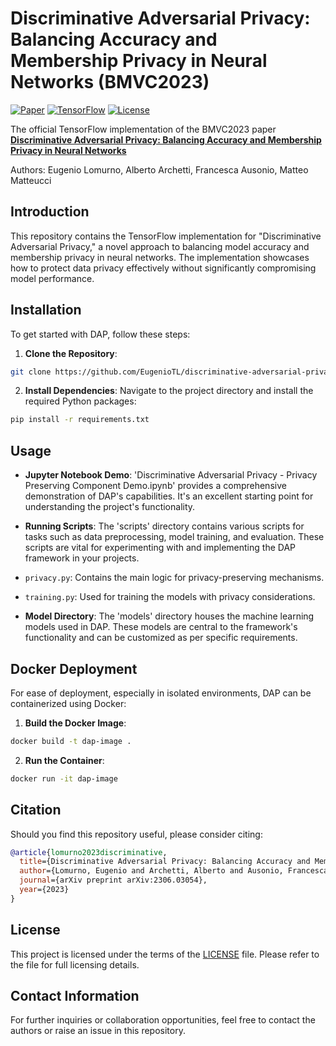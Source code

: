 # Discriminative Adversarial Privacy: Balancing Accuracy and Membership Privacy in Neural Networks (BMVC2023)

<!-- [![Paper](https://img.shields.io/badge/arXiv-Paper-<COLOR>.svg)](https://arxiv.org/abs/2306.03054) -->
[![Paper](https://img.shields.io/badge/arXiv-Paper-blue.svg)](https://arxiv.org/abs/2306.03054)
[![TensorFlow](https://img.shields.io/badge/TensorFlow-v2.x-orange.svg)](https://www.tensorflow.org/)
[![License](https://img.shields.io/badge/license-MIT-green.svg)](LICENSE)

The official TensorFlow implementation of the BMVC2023 paper [**Discriminative Adversarial Privacy: Balancing Accuracy and Membership Privacy in Neural Networks**](https://arxiv.org/abs/2306.03054)  

Authors: Eugenio Lomurno, Alberto Archetti, Francesca Ausonio, Matteo Matteucci

## Introduction
This repository contains the TensorFlow implementation for "Discriminative Adversarial Privacy," a novel approach to balancing model accuracy and membership privacy in neural networks. The implementation showcases how to protect data privacy effectively without significantly compromising model performance.

## Installation
To get started with DAP, follow these steps:

1. **Clone the Repository**:

```bash
git clone https://github.com/EugenioTL/discriminative-adversarial-privacy
```

2. **Install Dependencies**:
Navigate to the project directory and install the required Python packages:

```bash
pip install -r requirements.txt
```

## Usage
- **Jupyter Notebook Demo**: 
'Discriminative Adversarial Privacy - Privacy Preserving Component Demo.ipynb' provides a comprehensive demonstration of DAP's capabilities. It's an excellent starting point for understanding the project's functionality.

- **Running Scripts**:
The 'scripts' directory contains various scripts for tasks such as data preprocessing, model training, and evaluation. These scripts are vital for experimenting with and implementing the DAP framework in your projects.
- `privacy.py`: Contains the main logic for privacy-preserving mechanisms.
- `training.py`: Used for training the models with privacy considerations.

- **Model Directory**:
The 'models' directory houses the machine learning models used in DAP. These models are central to the framework's functionality and can be customized as per specific requirements.

## Docker Deployment
For ease of deployment, especially in isolated environments, DAP can be containerized using Docker:

1. **Build the Docker Image**:

```bash
docker build -t dap-image .
```

2. **Run the Container**:

```bash
docker run -it dap-image
```

## Citation
Should you find this repository useful, please consider citing:
```bibtex
@article{lomurno2023discriminative,
  title={Discriminative Adversarial Privacy: Balancing Accuracy and Membership Privacy in Neural Networks},
  author={Lomurno, Eugenio and Archetti, Alberto and Ausonio, Francesca and Matteucci, Matteo},
  journal={arXiv preprint arXiv:2306.03054},
  year={2023}
}
```

## License
This project is licensed under the terms of the [LICENSE](LICENSE) file. Please refer to the file for full licensing details.

## Contact Information
For further inquiries or collaboration opportunities, feel free to contact the authors or raise an issue in this repository.